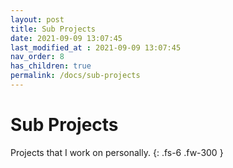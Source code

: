 ```yaml
---
layout: post
title: Sub Projects
date: 2021-09-09 13:07:45
last_modified_at : 2021-09-09 13:07:45
nav_order: 8
has_children: true
permalink: /docs/sub-projects
---
```


# Sub Projects

Projects that I work on personally.
{: .fs-6 .fw-300 }
